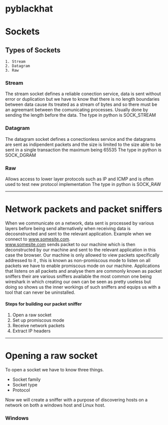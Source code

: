 # pyblackhat


# Sockets
## Types of Sockets
    1. Stream
    2. Datagram
    3. Raw


### Stream
The stream socket defines a reliable conection service, data is sent without error or duplication but we have to know that there is no length boundaries between data cause its treated as a stream of bytes and so there must be an agreemant between the comunicating processes. Usually done by sending the length before the data. 
The type in python is SOCK_STREAM


### Datagram
The datagram socket defines a conectionless service and the datagrams are sent as indipendent packets and the size is limited to the size able to be sent in a single transaction the maximum being 65535
The type in python is SOCK_DGRAM

### Raw
Allows access to lower layer protocols such as IP and ICMP and is often used to test new protocol implementation
The type in python is SOCK_RAW


---


# Network packets and packet sniffers

When we communicate on a network, data sent is processed by various layers before being send alternatively when receiving data is decosnstructed and sent to the relevant application.
Example when we connect to www.somesite.com. <br>
www.somesite.com sends packet to our machine which is then deconstructed by our machine and sent to the relevant application in this case the browser.
Our machine is only allowed to view packets specifically addressed to it , this is known as non-promiscous mode to listen on all packets we have to enable promiscous mode on our machine.
Applications that listens on all packets and analyse them are commonly known as packet sniffers their are various sniffers available the most common one being wireshark in which creating our own can be seen as pretty useless but doing so shows us the inner workings of such sniffers and equips us with a tool that can never be uninstalled.

#### Steps for building our packet sniffer
1. Open a raw socket
2. Set up promiscous mode
3. Receive network packets
4. Extract IP headers


---


# Opening a raw socket
To open a socket we have to know three things.
- Socket family
- Socket type 
- Protocol




Now we will create a sniffer with a purpose of discovering hosts on a network on both a windows host and Linux host.
### Windows


